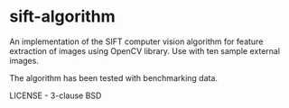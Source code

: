 # sift-algorithm
An implementation of the SIFT computer vision algorithm 
for feature extraction of images using OpenCV library. 
Use with ten sample external images. 

The algorithm has been tested with benchmarking data. 

LICENSE - 3-clause BSD
